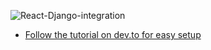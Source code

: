 ![React-Django-integration](https://socialify.git.ci/PetrJoe/React-Django-integration/image?description=1&descriptionEditable=This%20project%20aims%20to%20seamlessly%20integrate%20Django%2C%20a%20powerful%20Python%20web%20framework%2C%20with%20ReactJS%2C%20a%20modern%20JavaScript%20library%20for%20building%20user%20interfaces%2C%20to%20create%20a%20dynamic%20and%20efficient%20full-stack%20web%20application.%20By%20combining%20Django%27s%20backend%20capabilities%20with%20ReactJS%27s%20frontend%20interactivity%2C%20the%20project%20aims%20to%20deliver%20a%20responsive%20and%20scalable%20web%20solution%20with%20a%20rich%20user%20experience.&forks=1&issues=1&language=1&name=1&owner=1&pattern=Floating%20Cogs&pulls=1&stargazers=1&theme=Light)

 
- [Follow the tutorial on dev.to for easy setup](https://dev.to/petrjoe/integrating-django-and-react-in-a-django-project-2bfj)